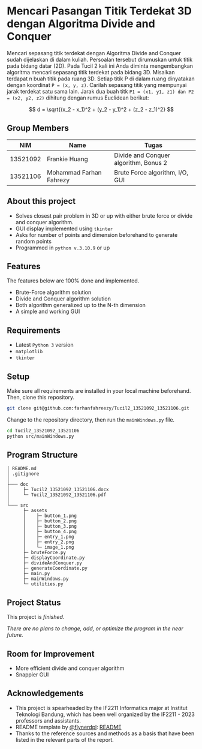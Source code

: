# Mencari Pasangan Titik Terdekat 3D dengan Algoritma Divide and Conquer

Mencari sepasang titik terdekat dengan Algoritma Divide and Conquer sudah dijelaskan di dalam kuliah. Persoalan tersebut dirumuskan untuk titik pada bidang datar (2D). Pada Tucil 2 kali ini Anda diminta mengembangkan algoritma mencari sepasang titik terdekat pada bidang 3D. Misalkan terdapat n buah titik pada ruang 3D. Setiap titik P di dalam ruang dinyatakan dengan koordinat `P = (x, y, z)`. Carilah sepasang titik yang mempunyai jarak terdekat satu sama lain. Jarak dua buah titk `P1 = (x1, y1, z1) dan P2 = (x2, y2, z2)` dihitung dengan rumus Euclidean berikut:

$$
d = \sqrt{(x_2 - x_1)^2 + (y_2 - y_1)^2 + (z_2 - z_1)^2}
$$

## Group Members
| NIM      | Name                        | Tugas                                   |
| -------- | --------------------------- |-----------------------------------------|
| 13521092 | Frankie Huang               | Divide and Conquer algorithm, Bonus 2   |
| 13521106 | Mohammad Farhan Fahrezy     | Brute Force algorithm, I/O, GUI         |

## About this project
- Solves closest pair problem in 3D or up with either brute force or divide and conquer algorithm.
- GUI display implemented using `tkinter`
- Asks for number of points and dimension beforehand to generate random points
- Programmed in `python v.3.10.9` or up

## Features

The features below are 100% done and implemented.
- Brute-Force algorithm solution
- Divide and Conquer algorithm solution
- Both algorithm generalized up to the N-th dimension
- A simple and working GUI

## Requirements
- Latest `Python 3` version
- `matplotlib`
- `tkinter`

## Setup
Make sure all requirements are installed in your local machine beforehand. Then, clone this repository.
```bash
git clone git@github.com:farhanfahreezy/Tucil2_13521092_13521106.git
```

Change to the repository directory, then run the `mainWindows.py` file.
```bash
cd Tucil2_13521092_13521106
python src/mainWindows.py
```

## Program Structure

```
│ README.md
│ .gitignore
│
├─── doc
│     ├─ Tucil2_13521092_13521106.docx
│     └─ Tucil2_13521092_13521106.pdf
│
└─── src
      ├─ assets
      │    ├─ button_1.png
      │    ├─ button_2.png
      │    ├─ button_3.png
      │    ├─ button_4.png
      │    ├─ entry_1.png
      │    ├─ entry_2.png
      │    └─ image_1.png
      ├─ bruteForce.py
      ├─ displayCoordinate.py
      ├─ divideAndConquer.py
      ├─ generateCoordinate.py
      ├─ main.py
      ├─ mainWindows.py
      └─ utilities.py
```

## Project Status
This project is *finished*.

*There are no plans to change, add, or optimize the program in the near future.*

## Room for Improvement
- More efficient divide and conquer algorithm
- Snappier GUI

## Acknowledgements
- This project is spearheaded by the IF2211 Informatics major at Institut Teknologi Bandung, which has been well organized by the IF2211 - 2023 professors and assistants.
- README template by [@flynerdpl](https://www.flynerd.pl/): [README](https://github.com/ritaly/README-cheatsheet)
- Thanks to the reference sources and methods as a basis that have been listed in the relevant parts of the report.
